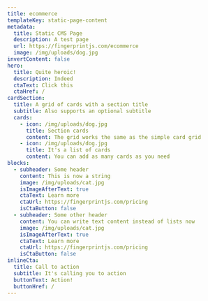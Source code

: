 ```yaml
---
title: ecommerce
templateKey: static-page-content
metadata:
  title: Static CMS Page
  description: A test page
  url: https://fingerprintjs.com/ecommerce
  image: /img/uploads/dog.jpg
invertContent: false
hero:
  title: Quite heroic!
  description: Indeed
  ctaText: Click this
  ctaHref: /
cardSection:
  title: A grid of cards with a section title
  subtitle: Also supports an optional subtitle
  cards:
    - icon: /img/uploads/dog.jpg
      title: Section cards
      content: The grid works the same as the simple card grid
    - icon: /img/uploads/dog.jpg
      title: It's a list of cards
      content: You can add as many cards as you need
blocks:
  - subheader: Some header
    content: This is now a string
    image: /img/uploads/cat.jpg
    isImageAfterText: true
    ctaText: Learn more
    ctaUrl: https://fingerprintjs.com/pricing
    isCtaButton: false
  - subheader: Some other header
    content: You can write text content instead of lists now
    image: /img/uploads/cat.jpg
    isImageAfterText: true
    ctaText: Learn more
    ctaUrl: https://fingerprintjs.com/pricing
    isCtaButton: false
inlineCta:
  title: Call to action
  subtitle: It's calling you to action
  buttonText: Action!
  buttonHref: /
---
```

